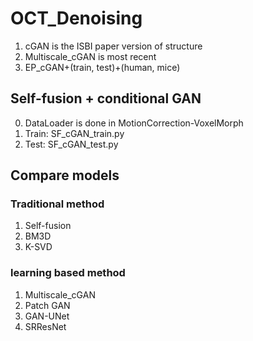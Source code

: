 # OCT_Denoising

1. cGAN is the ISBI paper version of structure
2. Multiscale_cGAN is most recent
3. EP_cGAN+(train, test)+(human, mice)

## Self-fusion + conditional GAN
0. DataLoader is done in MotionCorrection-VoxelMorph
1. Train: SF_cGAN_train.py
2. Test: SF_cGAN_test.py

## Compare models
### Traditional method
1. Self-fusion
2. BM3D
3. K-SVD
### learning based method
1. Multiscale_cGAN
2. Patch GAN
3. GAN-UNet
4. SRResNet
